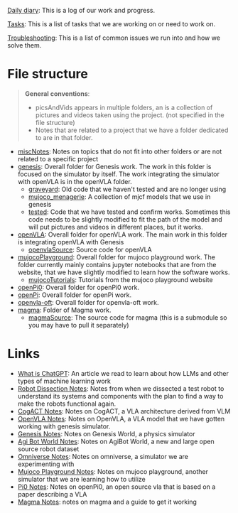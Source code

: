 [Daily diary](dailyDiary.md): This is a log of our work and progress.

[Tasks](tasks.md): This is a list of tasks that we are working on or need to work on.

[Troubleshooting](troubleshooting.md): This is a list of common issues we run into and how we solve them.


# File structure
> **General conventions**:
> - picsAndVids appears in multiple folders, an is a collection of pictures and videos taken using the project. (not specified in the file structure)
> - Notes that are related to a project that we have a folder dedicated to are in that folder.
* [miscNotes](miscNotes): Notes on topics that do not fit into other folders or are not related to a specific project
* [genesis](genesis): Overall folder for Genesis work. The work in this folder is focused on the simulator by itself. The work integrating the simulator with openVLA is in the openVLA folder.
    * [graveyard](genesis/graveyard): Old code that we haven't tested and are no longer using
    * [mujoco_menagerie](genesis/mujoco_menagerie): A collection of mjcf models that we use in genesis
    * [tested](genesis/tested): Code that we have tested and confirm works. Sometimes this code needs to be slightly modified to fit the path of the model and will put pictures and videos in different places, but it works.
* [openVLA](openVLA): Overall folder for openVLA work. The main work in this folder is integrating openVLA with Genesis
    * [openvlaSource](openVLA/openvlaSource): Source code for openVLA
* [mujocoPlayground](mujocoPlayground): Overall folder for mujoco playground work. The folder currently mainly contains jupyter notebooks that are from the website, that we have slightly modified to learn how the software works.
    * [mujocoTutorials](mujocoPlayground/mujocoTutorials): Tutorials from the mujoco playground website
* [openPi0](openPi0): Overall folder for openPi0 work.
* [openPi](openPi): Overall folder for openPi work.
* [openvla-oft](openvlaOFT/openvla-oft): Overall folder for openvla-oft work.
* [magma](magma): Folder of Magma work.
    * [magmaSource](magma/magmaSource): The source code for magma (this is a submodule so you may have to pull it separately)




# Links
* [What is ChatGPT](https://writings.stephenwolfram.com/2023/02/what-is-chatgpt-doing-and-why-does-it-work/): An article we read to learn about how LLMs and other types of machine learning work
* [Robot Dissection Notes](miscNotes/robotDissectionNotes.md): Notes from when we dissected a test robot to understand its systems and components with the plan to find a way to make the robots functional again.
* [CogACT Notes](miscNotes/CogACTnotes.md): Notes on CogACT, a VLA architecture derived from VLM
* [OpenVLA Notes](openVLA/OpenVLAnotes.md): Notes on OpenVLA, a VLA model that we have gotten working with genesis simulator.
* [Genesis Notes](genesis/genesisNotes.md): Notes on Genesis World, a physics simulator
* [Agi Bot World Notes](miscNotes/AgiBotWorldNotes.md): Notes on AgiBot World, a new and large open source robot dataset
* [Omniverse Notes](miscNotes/omniverseNotes.md): Notes on omniverse, a simulator we are experimenting with
* [Mujoco Playground Notes](mujocoPlayground/mujocoPlaygroundNotes.md): Notes on mujoco playground, another simulator that we are learning how to utilize
* [Pi0 Notes](openPi0/pi0Notes.md): Notes on openPi0, an open source vla that is based on a paper describing a VLA
* [Magma Notes](magma/magmaNotes.md): notes on magma and a guide to get it working

